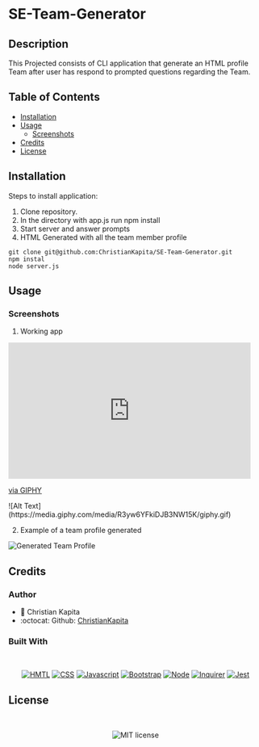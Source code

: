 # SE-Team-Generator</br>

## Description

This Projected consists of CLI application that generate an HTML profile Team after user has respond to prompted questions regarding the Team.

## Table of Contents

* [Installation](#installation)
* [Usage](#usage)
    * [Screenshots](#screenshots)
* [Credits](#credits)
* [License](#license)

## Installation

Steps to install application:
1. Clone repository.
2. In the directory with app.js run npm install
3. Start server and answer prompts
4. HTML Generated with all the team member profile

```
git clone git@github.com:ChristianKapita/SE-Team-Generator.git
npm instal
node server.js

```

## Usage
### Screenshots

1. Working app

<iframe src="https://giphy.com/embed/R3yw6YFkiDJB3NW15K" width="480" height="270" frameBorder="0" class="giphy-embed" allowFullScreen></iframe><p><a href="https://giphy.com/gifs/R3yw6YFkiDJB3NW15K">via GIPHY</a></p>
![Alt Text](https://media.giphy.com/media/R3yw6YFkiDJB3NW15K/giphy.gif)

2. Example of a team profile generated

![Generated Team Profile](https://user-images.githubusercontent.com/73804862/107108904-c1c77200-6809-11eb-895a-35c1f6a6de1e.PNG)




## Credits

### Author

- 💼 Christian Kapita
- :octocat: Github: [ChristianKapita](https://github.com/ChristianKapita)


### Built With

</br>
<p align="center">
    <a href="https://developer.mozilla.org/en-US/docs/Web/HTML"><img src="https://img.shields.io/badge/-HTML-orange?style=for-the-badge"  alt="HMTL" /></a>
    <a href="https://developer.mozilla.org/en-US/docs/Web/CSS"><img src="https://img.shields.io/badge/-CSS-blue?style=for-the-badge" alt="CSS" /></a>
    <a href="https://www.javascript.com/"><img src="https://img.shields.io/badge/-Javascript-yellow?style=for-the-badge" alt="Javascript" /></a>
    <a href="https://getbootstrap.com/"><img src="https://img.shields.io/badge/-Bootstrap-blueviolet?style=for-the-badge" alt="Bootstrap" /></a>
    <a href="https://nodejs.org/en/"><img src="https://img.shields.io/badge/-Node-orange?style=for-the-badge" alt="Node" /></a>
    <a href="https://www.npmjs.com/package/inquirer"><img src="https://img.shields.io/badge/-Inquirer-blue?style=for-the-badge" alt="Inquirer" /></a>
    <a href="https://www.npmjs.com/package/jest"><img src="https://img.shields.io/badge/-Jest-blue?style=for-the-badge" alt="Jest" /></a>
</p>

## License

</br>
<p align="center">
    <img align="center" src="https://img.shields.io/github/license/kqarlos/team-profile-generator?style=for-the-badge" alt="MIT license" />
</p>
